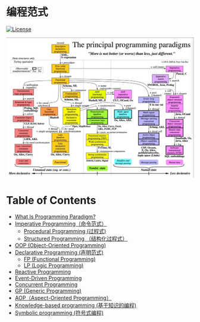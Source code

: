 # 编程范式

[![License](https://img.shields.io/badge/license-Apache%202-4EB1BA.svg)](https://www.apache.org/licenses/LICENSE-2.0.html)

![](_pic/ProgParadigms.JPG)

Table of Contents
=================

   * [<a href="WhatIs.md">What Is Programming Paradigm?</a>](#what-is-programming-paradigm)
   * [<a href="ImperativeP/README.md">Imperative Programming（命令范式）</a>](#imperative-programming命令范式)
      * [Procedural Programming (过程式)](#procedural-programming-过程式)
      * [Structured Programming （结构化过程式）](#structured-programming-结构化过程式)
   * [<a href="OOP/README.md">OOP (Object-Oriented Programming)</a>](#oop-object-oriented-programming)
   * [<a href="DeclarativeP/README.md">Declarative Programming (声明范式)</a>](#declarative-programming-声明范式)
      * [<a href="FP/README.md">FP (Functional Programming)</a>](#fp-functional-programming)
      * [<a href="">LP (Logic Programming)</a>](#lp-logic-programming)
   * [<a href="RP/README.md">Reactive Programming</a>](#reactive-programming)
   * [<a href="EventDrivenP/README.md">Event-Driven Programming</a>](#event-driven-programming)
   * [<a href="ConcurrentP/README.md">Concurrent Programming</a>](#concurrent-programming)
   * [<a href="">GP (Generic Programming)</a>](#gp-generic-programming)
   * [<a href="AOP/README.md">AOP（Aspect-Oriented Programming）</a>](#aopaspect-oriented-programming)
   * [<a href="">Knowledge-based programming (基于知识的编程)</a>](#knowledge-based-programming-基于知识的编程)
   * [<a href="SymbolicP/README.md">Symbolic programming (符号式编程)</a>](#symbolic-programming-符号式编程)



